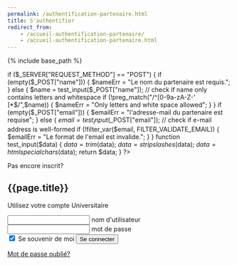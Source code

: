 ```yaml
---
permalink: /authentification-partenaire.html
title: S'authentifier
redirect_from:
    - /accueil-authentification-partenaire/
    - /accueil-authentification-partenaire.html
---
```


{% include base_path %}

<html lang="fr">
<head>
    <meta charset="UTF-8">
    <meta name="viewport" content="width=device-width, initial-scale=1.0">
    <meta http-equiv="X-UA-Compatible" content="ie=edge">
     <link rel="stylesheet" href="./assets/css/login.css" />
    <title>Document</title>

</head>
<body>
  <?php
  // define variables and set to empty values
  $nameErr = $emailErr = "";
  $name = $email = "";

  if ($_SERVER["REQUEST_METHOD"] == "POST") {
    if (empty($_POST["name"])) {
      $nameErr = "Le nom du partenaire est requis.";
    } else {
      $name = test_input($_POST["name"]);
      // check if name only contains letters and whitespace
      if (!preg_match("/^[0-9a-zA-Z-' ]*$/",$name)) {
        $nameErr = "Only letters and white space allowed";
      }
    }
  if (empty($_POST["email"])) {
      $emailErr = "l'adresse-mail du partenaire est requise";
    } else {
      $email = test_input($_POST["email"]);
      // check if e-mail address is well-formed
      if (!filter_var($email, FILTER_VALIDATE_EMAIL)) {
        $emailErr = "Le format de l'email est invalide.";
      }
    }
  function test_input($data) {
    $data = trim($data);
    $data = stripslashes($data);
    $data = htmlspecialchars($data);
    return $data;
  }
  ?>  
  <div class="box">
  <a1 href="{{base_path}}/accueil-inscription-partenaire.html" text-align="right"> Pas encore inscrit? </a1>
                <h2>{{page.title}}</h2>
                <p>Utilisez votre compte Universitaire</p>
                <form>
                  <div class="inputBox">
                    <input type="email" name="email" required onkeyup="this.setAttribute('value', this.value);"  value="">
                    <label>nom d'utilisateur</label>
                  </div>
                  <div class="inputBox">
                        <input type="text" name="text" required onkeyup="this.setAttribute('value', this.value);" value="">
                        <label>mot de passe</label>
                      </div>
                    <input type="checkbox" checked="checked" name="souvenir"> Se souvenir de moi
                  <input type="submit" id="se-connecter" name="se-connecter" value="Se connecter" >
                </form>
                <a href="#"> Mot de passe oublié? </a> 
              </div>  
  </body>
  <script>
    $(function() { $('se-connecter').click(function(){window.location.replace("{{ base_path }}/page-accueil-valide-partenaire.html");});});
  </script>
</html>